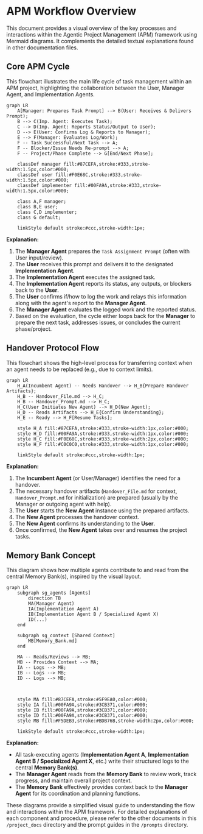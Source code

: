 # APM Workflow Overview

This document provides a visual overview of the key processes and interactions within the Agentic Project Management (APM) framework using Mermaid diagrams. It complements the detailed textual explanations found in other documentation files.

## Core APM Cycle

This flowchart illustrates the main life cycle of task management within an APM project, highlighting the collaboration between the User, Manager Agent, and Implementation Agents.

```mermaid
graph LR
    A[Manager: Prepares Task Prompt] --> B(User: Receives & Delivers Prompt);
    B --> C(Imp. Agent: Executes Task);
    C --> D(Imp. Agent: Reports Status/Output to User);
    D --> E(User: Confirms Log & Reports to Manager);
    E --> F(Manager: Evaluates Log/Work);
    F -- Task Successful/Next Task --> A;
    F -- Blocker/Issue Needs Re-prompt --> A;
    F -- Project/Phase Complete --> G[End/Next Phase];

    classDef manager fill:#87CEFA,stroke:#333,stroke-width:1.5px,color:#000; 
    classDef user fill:#F0E68C,stroke:#333,stroke-width:1.5px,color:#000; 
    classDef implementer fill:#00FA9A,stroke:#333,stroke-width:1.5px,color:#000; 

    class A,F manager;
    class B,E user;
    class C,D implementer;
    class G default;

    linkStyle default stroke:#ccc,stroke-width:1px;
```

**Explanation:**

1.  The **Manager Agent** prepares the `Task Assignment Prompt` (often with User input/review).
2.  The **User** receives this prompt and delivers it to the designated **Implementation Agent**.
3.  The **Implementation Agent** executes the assigned task.
4.  The **Implementation Agent** reports its status, any outputs, or blockers back to the **User**.
5.  The **User** confirms if/how to log the work and relays this information along with the agent's report to the **Manager Agent**.
6.  The **Manager Agent** evaluates the logged work and the reported status.
7.  Based on the evaluation, the cycle either loops back for the **Manager** to prepare the next task, addresses issues, or concludes the current phase/project.

## Handover Protocol Flow

This flowchart shows the high-level process for transferring context when an agent needs to be replaced (e.g., due to context limits).

```mermaid
graph LR
    H_A(Incumbent Agent) -- Needs Handover --> H_B{Prepare Handover Artifacts};
    H_B -- Handover_File.md --> H_C;
    H_B -- Handover_Prompt.md --> H_C;
    H_C(User Initiates New Agent) --> H_D(New Agent);
    H_D -- Reads Artifacts --> H_E{Confirm Understanding};
    H_E -- Ready --> H_F[Resume Tasks];

    style H_A fill:#87CEFA,stroke:#333,stroke-width:1px,color:#000; 
    style H_D fill:#00FA9A,stroke:#333,stroke-width:1px,color:#000; 
    style H_C fill:#F0E68C,stroke:#333,stroke-width:2px,color:#000; 
    style H_F fill:#C0C0C0,stroke:#333,stroke-width:1px,color:#000; 

    linkStyle default stroke:#ccc,stroke-width:1px;
```

**Explanation:**

1.  The **Incumbent Agent** (or User/Manager) identifies the need for a handover.
2.  The necessary handover artifacts (`Handover_File.md` for context, `Handover_Prompt.md` for initialization) are prepared (usually by the Manager or outgoing agent with help).
3.  The **User** starts the **New Agent** instance using the prepared artifacts.
4.  The **New Agent** processes the handover context.
5.  The **New Agent** confirms its understanding to the **User**.
6.  Once confirmed, the **New Agent** takes over and resumes the project tasks.


## Memory Bank Concept

This diagram shows how multiple agents contribute to and read from the central Memory Bank(s), inspired by the visual layout.

```mermaid
graph LR
    subgraph sg_agents [Agents]
        direction TB
        MA(Manager Agent)
        IA(Implementation Agent A)
        IB(Implementation Agent B / Specialized Agent X) 
        ID(...)
    end

    subgraph sg_context [Shared Context]
        MB[Memory_Bank.md]
    end

    MA -- Reads/Reviews --> MB;
    MB -- Provides Context --> MA;
    IA -- Logs --> MB;
    IB -- Logs --> MB;
    ID -- Logs --> MB;
    
    
    
    style MA fill:#87CEFA,stroke:#5F9EA0,color:#000; 
    style IA fill:#00FA9A,stroke:#3CB371,color:#000; 
    style IB fill:#00FA9A,stroke:#3CB371,color:#000; 
    style ID fill:#00FA9A,stroke:#3CB371,color:#000; 
    style MB fill:#F5DEB3,stroke:#BDB76B,stroke-width:2px,color:#000; 

    linkStyle default stroke:#ccc,stroke-width:1px;
```

**Explanation:**

*   All task-executing agents (**Implementation Agent A**, **Implementation Agent B / Specialized Agent X**, etc.) write their structured logs to the central **Memory Bank(s)**.
*   The **Manager Agent** reads from the **Memory Bank** to review work, track progress, and maintain overall project context.
*   The **Memory Bank** effectively provides context back to the **Manager Agent** for its coordination and planning functions.

These diagrams provide a simplified visual guide to understanding the flow and interactions within the APM framework. For detailed explanations of each component and procedure, please refer to the other documents in this `/project_docs` directory and the prompt guides in the `/prompts` directory.
